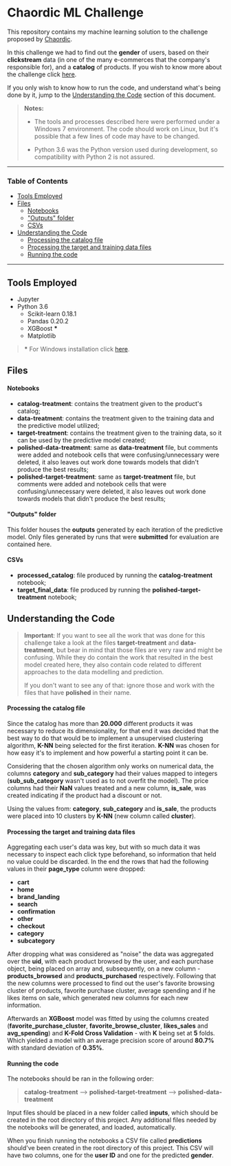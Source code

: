 Chaordic ML Challenge
===================

This repository contains my machine learning solution to the challenge proposed by [Chaordic](https://www.chaordic.com.br/). 

In this challenge we had to find out the **gender** of users, based on their **clickstream** data (in one of the many e-commerces that the company's responsible for), and a **catalog** of products. If you wish to know more about the challenge click [here](https://chaordic.github.io/machinelearning-challenge/).

If you only wish to know how to run the code, and understand what's being done by it, jump to the [Understanding the Code](#understanding-the-code) section of this document.

> **Notes:**
>
> - The tools and processes described here were performed under a Windows 7 environment. The code should work on Linux, but it's possible that a few lines of code may have to be changed.
>
> - Python 3.6 was the Python version used during development, so compatibility with Python 2 is not assured.

----------

### Table of Contents

- [Tools Employed](#tools-employed)
- [Files](#files)
	- [Notebooks](#notebooks)
	- ["Outputs" folder](#"outputs"-folder)
	- [CSVs](#csvs)
- [Understanding the Code](#understanding-the-code)
	- [Processing the catalog file](#processing-the-catalog-file)
	- [Processing the target and training data files](#processing-the-target-and-training-data-files)
	- [Running the code](#running-the-code)

----------
Tools Employed
-------------

- Jupyter
- Python 3.6
	- Scikit-learn 0.18.1
	- Pandas 0.20.2
	- XGBoost **\***
	- Matplotlib


> **\*** For Windows installation click [here](https://www.ibm.com/developerworks/community/blogs/jfp/entry/Installing_XGBoost_For_Anaconda_on_Windows?lang=en).



Files
-------------------

#### Notebooks

 - **catalog-treatment**: contains the treatment given to the product's catalog;
 - **data-treatment**: contains the treatment given to the training data and the predictive model utilized;
 - **target-treatment**: contains the treatment given to the training data, so it can be used by the predictive model created;
 - **polished-data-treatment**: same as **data-treatment** file, but comments were added and notebook cells that were confusing/unnecessary were deleted, it also leaves out work done towards models that didn't produce the best results;
 - **polished-target-treatment**: same as **target-treatment** file, but comments were added and notebook cells that were confusing/unnecessary were deleted, it also leaves out work done towards models that didn't produce the best results;

#### "Outputs" folder

This folder houses the **outputs** generated by each iteration of the predictive model. Only files generated by runs that were **submitted** for evaluation are contained here.

#### CSVs

 - **processed_catalog**: file produced by running the **catalog-treatment** notebook;
 - **target_final_data**: file produced by running the **polished-target-treatment** notebook;



Understanding the Code
-------------------

> **Important**: If you want to see all the work that was done for this challenge take a look at the files **target-treatment** and **data-treatment**, but bear in mind that those files are very raw and might be confusing. While they do contain the work that resulted in the best model created here, they also contain code related to different approaches to the data modelling and prediction.
>
>If you don't want to see any of that: ignore those and work with the files that have **polished** in their name.

#### Processing the catalog file

Since the catalog has more than **20.000** different products it was necessary to reduce its dimensionality, for that end it was decided that the best way to do that would be to implement a unsupervised clustering algorithm, **K-NN** being selected for the first iteration. **K-NN** was chosen for how easy it's to implement and how powerful a starting point it can be.

Considering that the chosen algorithm only works on numerical data, the columns **category** and **sub_category** had their values mapped to integers (**sub_sub_category** wasn't used as to not overfit the model). The price columns had their **NaN** values treated and a new column, **is_sale**, was created indicating if the product had a discount or not.

Using the values from: **category**, **sub_category** and **is_sale**, the products were placed into 10 clusters by **K-NN** (new column called **cluster**).

#### Processing the target and training data files

Aggregating each user's data was key, but with so much data it was necessary to inspect each click type beforehand, so information that held no value could be discarded. In the end the rows that had the following values in their **page_type** column were dropped:

 - **cart**
 - **home**
 - **brand_landing**
 - **search**
 - **confirmation**
 - **other**
 - **checkout**
 - **category**
 - **subcategory**

After dropping what was considered as "noise" the data was aggregated over the **uid**, with each product browsed by the user, and each purchase object, being placed on array and, subsequently, on a new column - **products_browsed** and **products_purchased** respectively. Following that the new columns were processed to find out the user's favorite browsing cluster of products, favorite purchase cluster, average spending and if he likes items on sale, which generated new columns for each new information.

Afterwards an **XGBoost** model was fitted by using the columns created (**favorite_purchase_cluster**, **favorite_browse_cluster**, **likes_sales** and **avg_spending**) and **K-Fold Cross Validation** - with **K** being set at **5** folds. Which yielded a model with an average precision score of around **80.7%** with standard deviation of **0.35%**.

#### Running the code

The notebooks should be ran in the following order:

> **catalog-treatment** --> **polished-target-treatment** --> **polished-data-treatment**

Input files should be placed in a new folder called **inputs**, which should be created in the root directory of this project. Any additional files needed by the notebooks will be generated, and loaded, automatically.

When you finish running the notebooks a CSV file called **predictions** should've been created in the root directory of this project. This CSV will have two columns, one for the **user ID** and one for the predicted **gender**.
